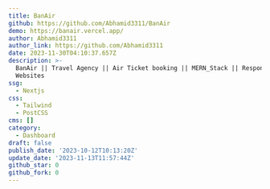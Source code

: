 ```yaml
---
title: BanAir
github: https://github.com/Abhamid3311/BanAir
demo: https://banair.vercel.app/
author: Abhamid3311
author_link: https://github.com/Abhamid3311
date: 2023-11-30T04:10:37.657Z
description: >-
  BanAir || Travel Agency || Air Ticket booking || MERN_Stack || Responsive
  Websites
ssg:
  - Nextjs
css:
  - Tailwind
  - PostCSS
cms: []
category:
  - Dashboard
draft: false
publish_date: '2023-10-12T10:13:20Z'
update_date: '2023-11-13T11:57:44Z'
github_star: 0
github_fork: 0
---
```

